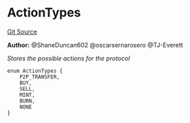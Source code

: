 # ActionTypes
[Git Source](https://github.com/thrackle-io/tron/blob/1ba87bf9bb403411ce677f8e83126c3bf8cfa713/src/common/ActionEnum.sol)

**Author:**
@ShaneDuncan602 @oscarsernarosero @TJ-Everett

*Stores the possible actions for the protocol*


```solidity
enum ActionTypes {
    P2P_TRANSFER,
    BUY,
    SELL,
    MINT,
    BURN,
    NONE
}
```

